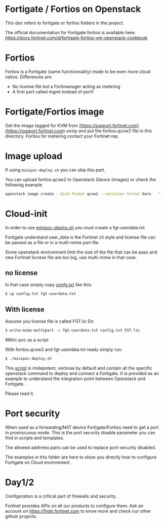 # Fortigate / Fortios on Openstack

This doc refers to fortigate or fortios folders in the project.

The official documentation for Fortigate fortios is available here: 
https://docs.fortinet.com/d/fortigate-fortios-vm-openstack-cookbook 


# Fortios

Fortios is a Fortigate (same functionnality) made to be even more cloud native.
Differences are:
- No license file but a Fortimanager acting as metering
- A first port called mgmt instead of port1

# Fortigate/Fortios image

Get the image tagged for KVM from [https://support.fortinet.com](https://support.fortinet.com) unzip and put the 
fortios.qcow2 file in this directory. Fortios for metering contact your Fortinet rep.

# Image upload
If using ```minipoc-deploy.sh``` you can skip this part.

You can upload fortios.qcow2 to Openstack Glance (images) or check the following example
````bash
openstack image create --disk-format qcow2 --container-format bare   "fortigate-621"  --file fortios.qcow2
````

# Cloud-init

In order to use [minipoc-deploy.sh](minipoc-deploy.sh) you must create a fgt-userdata.txt

Fortigate understand user_data is the Fortinet cli style and license file can be passed as a file or in a 
multi-mime part file.

Some openstack environment limit the size of the file that can be pass and new Fortinet licnese file are too big, 
use multi-mime in that case.

## no license
In that case simply copy [confg.txt](config.txt) like this:
````bash
$ cp config.txt fgt-userdata.txt 
````
## With license
Assume you license file is called FGT.lic 
Do 
```bash
$ write-mime-multipart -o fgt-userdata.txt config.txt FGT.lic
```

#Mini-poc as a script

With fortios.qcow2 and fgt-userdata.txt ready simply run:
```bash
$ ./minipoc-deploy.sh
```

This [script](minipoc-deploy.sh) is imdepotent, verbose by default and contain all the specific openstack command to deploy and connect a 
Fortigate. It is provided as an example to understand the integration point between Openstack and Fortigate.

Please read it.

# Port security

When used as a forwarding/NAT device Fortigate/Fortios need to get a port in promiscuous mode.
This is the port security disable parameter you can find in scripts and templates.

The allowed addrress pairs can be used to replace port-security disabled.

The examples in this folder are here to show you directly how to configure Fortigate on Cloud environment.

# Day1/2

Configuration is a critical part of firewalls and security. 

Fortinet provides APIs on all our products to configure them.
Ask an account on https://fndn.fortinet.com to know more and check our other github projects.
 
